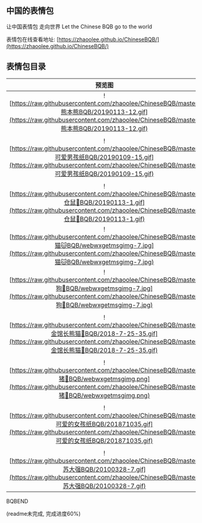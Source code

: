 ## 中国的表情包

让中国表情包 走向世界 Let the Chinese BQB go to the world

表情包在线查看地址: [https://zhaoolee.github.io/ChineseBQB/](https://zhaoolee.github.io/ChineseBQB/)



## 表情包目录

| 预览图 | 链接 | 
 | :---: | :---: | 
| ![https://raw.githubusercontent.com/zhaoolee/ChineseBQB/master/熊本熊BQB/20190113-12.gif](https://raw.githubusercontent.com/zhaoolee/ChineseBQB/master/熊本熊BQB/20190113-12.gif) | [熊本熊BQB(当前收录31张)](https://zhaoolee.github.io/ChineseBQB/熊本熊BQB/) |
| ![https://raw.githubusercontent.com/zhaoolee/ChineseBQB/master/可爱男孩纸BQB/20190109-15.gif](https://raw.githubusercontent.com/zhaoolee/ChineseBQB/master/可爱男孩纸BQB/20190109-15.gif) | [可爱男孩纸BQB(当前收录23张)](https://zhaoolee.github.io/ChineseBQB/可爱男孩纸BQB/) |
| ![https://raw.githubusercontent.com/zhaoolee/ChineseBQB/master/仓鼠🐹BQB/20190113-1.gif](https://raw.githubusercontent.com/zhaoolee/ChineseBQB/master/仓鼠🐹BQB/20190113-1.gif) | [仓鼠🐹BQB(当前收录1张)](https://zhaoolee.github.io/ChineseBQB/仓鼠🐹BQB/) |
| ![https://raw.githubusercontent.com/zhaoolee/ChineseBQB/master/猫🐱BQB/webwxgetmsgimg-7.jpg](https://raw.githubusercontent.com/zhaoolee/ChineseBQB/master/猫🐱BQB/webwxgetmsgimg-7.jpg) | [猫🐱BQB(当前收录35张)](https://zhaoolee.github.io/ChineseBQB/猫🐱BQB/) |
| ![https://raw.githubusercontent.com/zhaoolee/ChineseBQB/master/狗🐶BQB/webwxgetmsgimg-7.jpg](https://raw.githubusercontent.com/zhaoolee/ChineseBQB/master/狗🐶BQB/webwxgetmsgimg-7.jpg) | [狗🐶BQB(当前收录40张)](https://zhaoolee.github.io/ChineseBQB/狗🐶BQB/) |
| ![https://raw.githubusercontent.com/zhaoolee/ChineseBQB/master/金馆长熊猫🐼BQB/2018-7-25-35.gif](https://raw.githubusercontent.com/zhaoolee/ChineseBQB/master/金馆长熊猫🐼BQB/2018-7-25-35.gif) | [金馆长熊猫🐼BQB(当前收录151张)](https://zhaoolee.github.io/ChineseBQB/金馆长熊猫🐼BQB/) |
| ![https://raw.githubusercontent.com/zhaoolee/ChineseBQB/master/猪🐖BQB/webwxgetmsgimg.png](https://raw.githubusercontent.com/zhaoolee/ChineseBQB/master/猪🐖BQB/webwxgetmsgimg.png) | [猪🐖BQB(当前收录5张)](https://zhaoolee.github.io/ChineseBQB/猪🐖BQB/) |
| ![https://raw.githubusercontent.com/zhaoolee/ChineseBQB/master/可爱的女孩纸BQB/201871035.gif](https://raw.githubusercontent.com/zhaoolee/ChineseBQB/master/可爱的女孩纸BQB/201871035.gif) | [可爱的女孩纸BQB(当前收录100张)](https://zhaoolee.github.io/ChineseBQB/可爱的女孩纸BQB/) |
| ![https://raw.githubusercontent.com/zhaoolee/ChineseBQB/master/苏大强BQB/20100328-7.gif](https://raw.githubusercontent.com/zhaoolee/ChineseBQB/master/苏大强BQB/20100328-7.gif) | [苏大强BQB(当前收录33张)](https://zhaoolee.github.io/ChineseBQB/苏大强BQB/) |

BQBEND

(readme未完成, 完成进度60%)
